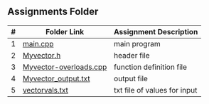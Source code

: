 ##  Assignments Folder

|   #   | Folder Link | Assignment Description |
| :---: | ----------- | ---------------------- |
|   1   | [main.cpp](https://github.com/jonscales/2143-OOP-Scales/edit/main/Assignments/P02/main.cpp)         |  main program |                      |
|   2   | [Myvector.h](https://github.com/jonscales/2143-OOP-Scales/edit/main/Assignments/P02/Myvector.h)         | header file |
|   3  | [Myvector-overloads.cpp](https://github.com/jonscales/2143-OOP-Scales/edit/main/Assignments/P02/Myvector-overloads.cpp.)        | function definition file |
|   4  |     [Myvector_output.txt](https://github.com/jonscales/2143-OOP-Scales/tree/main/Assignments/P02/Myvector_output.txt)     | output file|
|   5  |   [vectorvals.txt]()| txt file of values for input      | 
